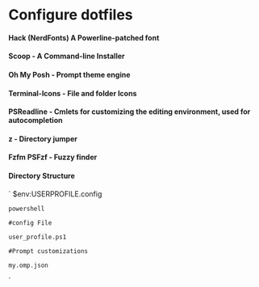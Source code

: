 # Configure dotfiles
 

#### Hack (NerdFonts) A Powerline-patched font

#### Scoop - A Command-line Installer

#### Oh My Posh - Prompt theme engine 

#### Terminal-Icons - File and folder Icons 

#### PSReadline - Cmlets for customizing the editing environment, used for autocompletion

#### z - Directory jumper 

#### Fzfm PSFzf - Fuzzy finder


#### Directory Structure
`
    $env:USERPROFILE\.config
    
    powershell
    
    #config File
    
    user_profile.ps1
    
    #Prompt customizations
    
    my.omp.json
`
